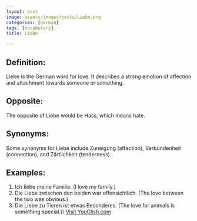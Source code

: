 ```yaml
---
layout: post
image: assets/images/posts/Liebe.png
categories: [German]
tags: [vocabulary]
title: Liebe

---
```


## Definition:
Liebe is the German word for love. It describes a strong emotion of affection and attachment towards someone or something.

## Opposite:
The opposite of Liebe would be Hass, which means hate.

## Synonyms:
Some synonyms for Liebe include Zuneigung (affection), Verbundenheit (connection), and Zärtlichkeit (tenderness).

## Examples:
1. Ich liebe meine Familie. (I love my family.)
2. Die Liebe zwischen den beiden war offensichtlich. (The love between the two was obvious.)
3. Die Liebe zu Tieren ist etwas Besonderes. (The love for animals is something special.)\ <a id="yg-widget-0" class="youglish-widget" data-query="Liebe" data-lang="german" data-components="8412" data-auto-start="0" data-bkg-color="theme_light" data-title="How%20to%20pronounce%20Liebe%20in%20German"  rel="nofollow" href="https://youglish.com">Visit YouGlish.com</a><script async src="https://youglish.com/public/emb/widget.js" charset="utf-8"></script>